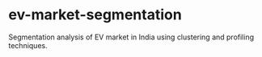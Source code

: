 # ev-market-segmentation
Segmentation analysis of EV market in India using clustering and profiling techniques.
